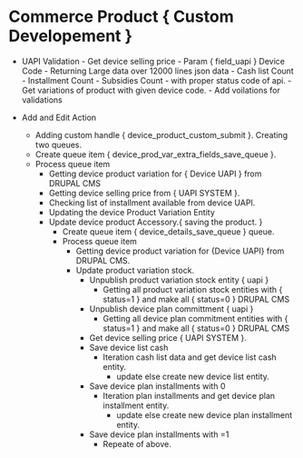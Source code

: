 # Commerce Product { Custom Developement }

- UAPI Validation
		- Get device selling price
				- Param { field_uapi } Device Code
				- Returning Large data over 12000 lines json data 
					- Cash list Count
					- Installment Count
					- Subsidies Count
					- with proper status code of api.
		- Get variations of product with given device code.
			- Add voilations for validations
 	
- Add and Edit Action
   - Adding custom handle { device_product_custom_submit }. Creating two queues.
   - Create queue item { device_prod_var_extra_fields_save_queue }.
   - Process queue item
     - Getting device product variation for { Device UAPI } from DRUPAL CMS
   	 - Getting device selling price from { UAPI  SYSTEM }.
   	 - Checking list of installment available from device UAPI.
   	 - Updating the device Product Variation Entity
   	 - Update device product Accessory.{ saving the product. }
	   - Create queue item { device_details_save_queue } queue.
	   - Process queue item
	     - Getting device product variation for {Device UAPI} from DRUPAL CMS.
	     - Update product variation stock.	     	
	     	- Unpublish product variation stock entity { uapi }
	     		- Getting all product variation stock entities with { status=1 } and make all { status=0 } DRUPAL CMS 	     	
	     	- Unpublish device plan committment { uapi }
	     		- Getting all device plan commitment entities with { status=1 } and make all { status=0 } DRUPAL CMS	     	
	     	- Get device selling price { UAPI  SYSTEM }.
	     	- Save device list cash
	     		- Iteration cash list data and get device list cash entity.
	     			- update else create new device list entity.	     
	     	- Save device plan installments with 0
	     		- Iteration plan installments and get device plan installment entity.
     				- update else create new device plan installment entity.
	     	- Save device plan installments with =1
	     		- Repeate of above.